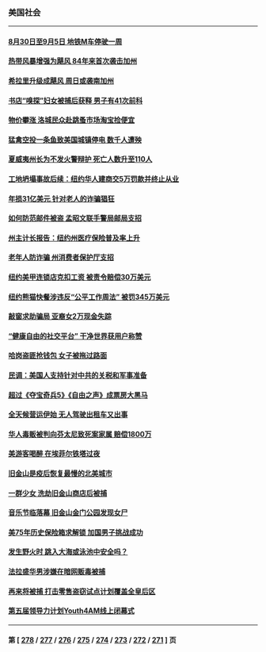 ### 美国社会
---
#### [8月30日至9月5日 地铁M车停驶一周](../../pages/ncid1078160/n14056321.md) 
#### [热带风暴增强为飓风 84年来首次袭击加州](../../pages/ncid1078160/n14056199.md) 
#### [希拉里升级成飓风 周日或袭南加州](../../pages/ncid1078160/n14056233.md) 
#### [书店“嗅探”妇女被捕后获释 男子有41次前科](../../pages/ncid1078160/n14056211.md) 
#### [物价攀涨 洛城民众赴跳蚤市场淘宝捡便宜](../../pages/ncid1078160/n14056142.md) 
#### [猛禽空投一条鱼致美国城镇停电 数千人遭殃](../../pages/ncid1078160/n14056081.md) 
#### [夏威夷州长为不发火警辩护 死亡人数升至110人](../../pages/ncid1078160/n14055984.md) 
#### [工地坍塌事故后续：纽约华人建商交5万罚款并终止从业](../../pages/ncid1078160/n14055571.md) 
#### [年损31亿美元 针对老人的诈骗猖狂](../../pages/ncid1078160/n14055627.md) 
#### [如何防范邮件被盗 孟昭文联手警局邮局支招](../../pages/ncid1078160/n14055609.md) 
#### [州主计长报告：纽约州医疗保险普及率上升](../../pages/ncid1078160/n14055613.md) 
#### [老年人防诈骗 州消费者保护厅支招](../../pages/ncid1078160/n14055573.md) 
#### [纽约美甲连锁店克扣工资 被责令赔偿30万美元](../../pages/ncid1078160/n14055575.md) 
#### [纽约熊猫快餐涉违反“公平工作周法” 被罚345万美元](../../pages/ncid1078160/n14055548.md) 
#### [敲窗求助骗局 亚裔女2万现金失踪](../../pages/ncid1078160/n14055550.md) 
#### [“健康自由的社交平台” 干净世界获用户称赞](../../pages/ncid1078160/n14055516.md) 
#### [哈岗盗匪抢钱包 女子被拖过路面](../../pages/ncid1078160/n14055423.md) 
#### [民调：美国人支持针对中共的关税和军事准备](../../pages/ncid1078160/n14055273.md) 
#### [超过《夺宝奇兵5》《自由之声》成票房大黑马](../../pages/ncid1078160/n14054598.md) 
#### [全天候营运伊始 无人驾驶出租车又出事](../../pages/ncid1078160/n14055045.md) 
#### [华人毒贩被判向芬太尼致死案家属 赔偿1800万](../../pages/ncid1078160/n14055035.md) 
#### [美游客喝醉 在埃菲尔铁塔过夜](../../pages/ncid1078160/n14055025.md) 
#### [旧金山是疫后恢复最慢的北美城市](../../pages/ncid1078160/n14054993.md) 
#### [一群少女 洗劫旧金山商店后被捕](../../pages/ncid1078160/n14054988.md) 
#### [音乐节临落幕 旧金山金门公园发现女尸](../../pages/ncid1078160/n14054972.md) 
#### [美75年历史保险箱求解锁 加国男子挑战成功](../../pages/ncid1078160/n14054801.md) 
#### [发生野火时 跳入大海或泳池中安全吗？](../../pages/ncid1078160/n14054869.md) 
#### [法拉盛华男涉嫌在暗网贩毒被捕](../../pages/ncid1078160/n14054793.md) 
#### [再来将被捕 打击零售盗窃试点计划覆盖全皇后区](../../pages/ncid1078160/n14054789.md) 
#### [第五届领导力计划Youth4AM线上闭幕式](../../pages/ncid1078160/n14054750.md) 

---
#### 第 [ [278](./278.md) / [277](./277.md) / [276](./276.md) / [275](./275.md) / [274](./274.md) / [273](./273.md) / [272](./272.md) / [271](./271.md) ] 页

